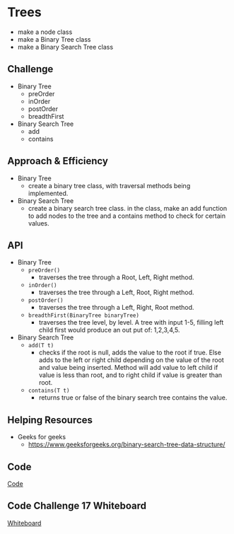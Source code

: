 # Trees
- make a node class
- make a Binary Tree class
- make a Binary Search Tree class


## Challenge
- Binary Tree
  - preOrder
  - inOrder
  - postOrder
  - breadthFirst
- Binary Search Tree
  - add
  - contains

## Approach & Efficiency
- Binary Tree
  - create a binary tree class, with traversal methods being implemented.
- Binary Search Tree
  -  create a binary search tree class. in the class, make an add function to add nodes to the tree and a contains method to check for certain values. 

## API
- Binary Tree
  - ```preOrder()```
    - traverses the tree through a Root, Left, Right method.
  - ```inOrder()```
    - traverses the tree through a Left, Root, Right method.
  - ```postOrder()```
    - traverses the tree through a Left, Right, Root method.
  - ```breadthFirst(BinaryTree binaryTree)```
    - traverses the tree level, by level. A tree with input 1-5, filling left child first would produce an out put of: 1,2,3,4,5.
- Binary Search Tree
  - ```add(T t)```
    - checks if the root is null, adds the value to the root if true. Else adds to the left or right child depending on the value of the root and value being inserted. Method will add value to left child if value is less than root, and to right child if value is greater than root. 
  - ```contains(T t)```
    - returns true or false of the binary search tree contains the value.

## Helping Resources
- Geeks for geeks
    - https://www.geeksforgeeks.org/binary-search-tree-data-structure/
 

## Code
[Code](../../src/main/java/code401Challenges/tree)

## Code Challenge 17 Whiteboard
[Whiteboard](../img/breadthFirstWB.jpg)